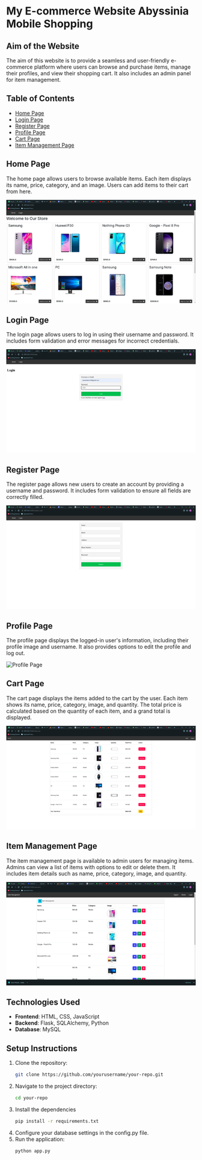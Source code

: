 # My E-commerce Website  Abyssinia Mobile Shopping

## Aim of the Website

The aim of this website is to provide a seamless and user-friendly e-commerce platform where users can browse and purchase items, manage their profiles, and view their shopping cart. It also includes an admin panel for item management.

## Table of Contents

- [Home Page](#home-page)
- [Login Page](#login-page)
- [Register Page](#register-page)
- [Profile Page](#profile-page)
- [Cart Page](#cart-page)
- [Item Management Page](#item-management-page)

## Home Page

The home page allows users to browse available items. Each item displays its name, price, category, and an image. Users can add items to their cart from here.

![Home Page](https://raw.githubusercontent.com/Emakiflom/Abyssinia-Mobile-Shopping_v0.0/master/static/images/before%20login.webp)

## Login Page

The login page allows users to log in using their username and password. It includes form validation and error messages for incorrect credentials.

![Login Page](https://raw.githubusercontent.com/Emakiflom/Abyssinia-Mobile-Shopping_v0.0/master/static/images/login%20process.webp)

## Register Page

The register page allows new users to create an account by providing a username and password. It includes form validation to ensure all fields are correctly filled.

![Register Page](https://raw.githubusercontent.com/Emakiflom/Abyssinia-Mobile-Shopping_v0.0/master/static/images/register%20user.webp)

## Profile Page

The profile page displays the logged-in user's information, including their profile image and username. It also provides options to edit the profile and log out.

![Profile Page](path/to/profilepage_image.png)

## Cart Page

The cart page displays the items added to the cart by the user. Each item shows its name, price, category, image, and quantity. The total price is calculated based on the quantity of each item, and a grand total is displayed.

![Cart Page](https://raw.githubusercontent.com/Emakiflom/Abyssinia-Mobile-Shopping_v0.0/master/static/images/cart%20all%20in%20one.webp)

## Item Management Page

The item management page is available to admin users for managing items. Admins can view a list of items with options to edit or delete them. It includes item details such as name, price, category, image, and quantity.

![Item Management Page](https://raw.githubusercontent.com/Emakiflom/Abyssinia-Mobile-Shopping_v0.0/master/static/images/admin%20item.webp)

## Technologies Used

- **Frontend**: HTML, CSS, JavaScript
- **Backend**: Flask, SQLAlchemy, Python
- **Database**: MySQL

## Setup Instructions

1. Clone the repository:
   ```bash
   git clone https://github.com/yourusername/your-repo.git
    ```
2. Navigate to the project directory:
   ```bash
   cd your-repo
   ```
3. Install the dependencies
   ```bash
   pip install -r requirements.txt
   ```
4. Configure your database settings in the config.py file.
5. Run the application:
   ```bash
   python app.py
   ```


